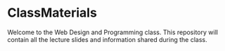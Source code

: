 # ClassMaterials
Welcome to the Web Design and Programming class. This repository will contain all the lecture slides and information shared during the class.
